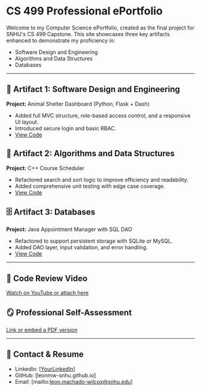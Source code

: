 
# CS 499 Professional ePortfolio

Welcome to my Computer Science ePortfolio, created as the final project for SNHU's CS 499 Capstone. This site showcases three key artifacts enhanced to demonstrate my proficiency in:

- Software Design and Engineering
- Algorithms and Data Structures
- Databases

---

## 🔧 Artifact 1: Software Design and Engineering
**Project:** Animal Shelter Dashboard (Python, Flask + Dash)

- Added full MVC structure, role-based access control, and a responsive UI layout.
- Introduced secure login and basic RBAC.
- [View Code](https://github.com/leonmw-snhu/CS-340-Final)

## 🧠 Artifact 2: Algorithms and Data Structures
**Project:** C++ Course Scheduler

- Refactored search and sort logic to improve efficiency and readability.
- Added comprehensive unit testing with edge case coverage.
- [View Code](https://github.com/leonmw-snhu/CS-300-Final)

## 🗄️ Artifact 3: Databases
**Project:** Java Appointment Manager with SQL DAO

- Refactored to support persistent storage with SQLite or MySQL.
- Added DAO layer, input validation, and error handling.
- [View Code](https://github.com/leonmw-snhu/CS-320-Final)

---

## 🎥 Code Review Video
[Watch on YouTube or attach here]()

## 🪞 Professional Self-Assessment
[Link or embed a PDF version]()

---

## 🔗 Contact & Resume
- LinkedIn: [[YourLinkedIn](https://www.linkedin.com/in/leonmachadowilcox/)]
- GitHub: [leonmw-snhu.github.io]
- Email: [mailto:leon.machado-wilcox@snhu.edu]